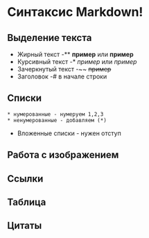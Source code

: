 # Синтаксис Markdown!

## Выделение текста
* Жирный текст -** **пример** или __пример__
* Курсивный текст -* *пример* или _пример_
* Зачеркнутый текст -~~ ~~пример~~
* Заголовок -# в начале строки
## Списки
    * нумерованные - нумеруем 1,2,3
    * ненумерованные - добавляем (*)
* Вложенные списки - нужен отступ

## Работа с изображением

## Ссылки

## Таблица

## Цитаты
